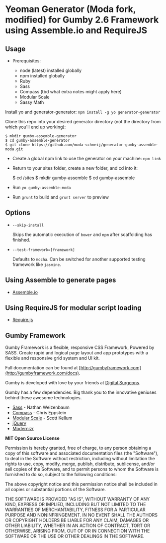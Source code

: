 Yeoman Generator (Moda fork, modified) for Gumby 2.6 Framework using Assemble.io and RequireJS
========================================================================

## Usage

- Prerequisites:

	- node (latest) installed globally
	- npm installed globally
	- Ruby
	- Sass
	- Compass (tbd what extra notes might apply here)
	- Modular Scale
	- Sassy Math

	
<!-- Install it (only once): `npm install -g generator-gumby-assemble`-->
Install yo and generator-generator: `npm install -g yo generator-generator`


Clone this repo into your desired generator directory (not the directory from which you'll end up working):

  
    $ mkdir gumby-assemble-generator
    $ cd gumby-assemble-generator
    $ git clone https://github.com/moda-schneij/generator-gumby-assemble-moda.git

- Create a global npm link to use the generator on your machine: `npm link`
	
- Return to your sites folder, create a new folder, and cd into it:


    $ cd /sites
    $ mkdir gumby-assemble
    $ cd gumby-assemble

- Run `yo gumby-assemble-moda`

- Run `grunt` to build and `grunt server` to preview



## Options

* `--skip-install`

  Skips the automatic execution of `bower` and `npm` after
  scaffolding has finished.

* `--test-framework=[framework]`

  Defaults to `mocha`. Can be switched for
  another supported testing framework like `jasmine`.

## Using Assemble to generate pages
- [Assemble.io](http://assemble.io/)

## Using RequireJS for modular script loading
- [Require.js](http://requirejs.org/)

## Gumby Framework

Gumby Framework is a flexible, responsive CSS Framework, Powered by SASS. Create rapid and logical page layout and app prototypes with a flexible and responsive grid system and UI kit.

Full documentation can be found at [http://gumbyframework.com](http://gumbyframework.com/docs).

Gumby is developed with love by your friends at [Digital Surgeons](http://www.digitalsurgeons.com).

Gumby has a few dependencies. Big thank you to the innovative geniuses behind these awesome technologies.

- [Sass](https://github.com/nex3/sass) - Nathan Weizenbaum
- [Compass](https://github.com/chriseppstein/compass) - Chris Eppstein
- [Modular Scale](https://github.com/scottkellum/modular-scale) - Scott Kellum
- [jQuery](http://jquery.com/)
- [Modernizr](http://modernizr.com/)

**MIT Open Source License**

Permission is hereby granted, free of charge, to any person obtaining a copy of this software and associated documentation files (the "Software"), to deal in the Software without restriction, including without limitation the rights to use, copy, modify, merge, publish, distribute, sublicense, and/or sell copies of the Software, and to permit persons to whom the Software is furnished to do so, subject to the following conditions:

The above copyright notice and this permission notice shall be included in all copies or substantial portions of the Software.

THE SOFTWARE IS PROVIDED "AS IS", WITHOUT WARRANTY OF ANY KIND, EXPRESS OR IMPLIED, INCLUDING BUT NOT LIMITED TO THE WARRANTIES OF MERCHANTABILITY, FITNESS FOR A PARTICULAR PURPOSE AND NONINFRINGEMENT. IN NO EVENT SHALL THE AUTHORS OR COPYRIGHT HOLDERS BE LIABLE FOR ANY CLAIM, DAMAGES OR OTHER LIABILITY, WHETHER IN AN ACTION OF CONTRACT, TORT OR OTHERWISE, ARISING FROM, OUT OF OR IN CONNECTION WITH THE SOFTWARE OR THE USE OR OTHER DEALINGS IN THE SOFTWARE.
